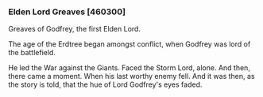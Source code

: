 ### Elden Lord Greaves [460300]

Greaves of Godfrey, the first Elden Lord.

The age of the Erdtree began amongst conflict, when Godfrey was lord of the battlefield.

He led the War against the Giants. Faced the Storm Lord, alone. And then, there came a moment. When his last worthy enemy fell. And it was then, as the story is told, that the hue of Lord Godfrey's eyes faded.